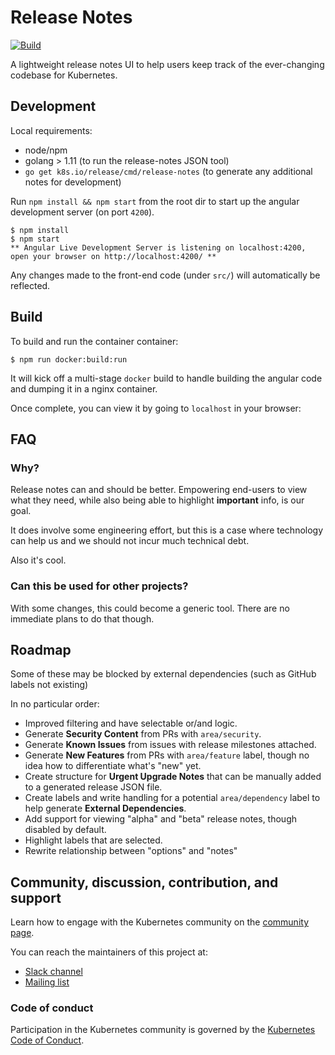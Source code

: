 # Release Notes

[![Build](https://img.shields.io/badge/master-view%20online-brightgreen.svg)](https://relnotes.k8s.io)

A lightweight release notes UI to help users keep track of the ever-changing
codebase for Kubernetes.

## Development

Local requirements:

- node/npm
- golang > 1.11 (to run the release-notes JSON tool)
- `go get k8s.io/release/cmd/release-notes`
  (to generate any additional notes for development)

Run `npm install && npm start` from the root dir to start up the angular
development server (on port `4200`).

```
$ npm install
$ npm start
** Angular Live Development Server is listening on localhost:4200, open your browser on http://localhost:4200/ **
```

Any changes made to the front-end code (under `src/`) will automatically be reflected.

## Build

To build and run the container container:

```
$ npm run docker:build:run
```

It will kick off a multi-stage `docker` build to handle building the angular code and dumping it in a nginx container.

Once complete, you can view it by going to `localhost` in your browser:

## FAQ

### Why?

Release notes can and should be better. Empowering end-users to view what they need, while also being able to highlight **important** info, is our goal.

It does involve some engineering effort, but this is a case where technology can help us and we should not incur much technical debt.

Also it's cool.

### Can this be used for other projects?

With some changes, this could become a generic tool. There are no immediate plans to do that though.

## Roadmap

Some of these may be blocked by external dependencies (such as GitHub labels not existing)

In no particular order:

- Improved filtering and have selectable or/and logic.
- Generate **Security Content** from PRs with `area/security`.
- Generate **Known Issues** from issues with release milestones attached.
- Generate **New Features** from PRs with `area/feature` label, though no idea how to differentiate what's "new" yet.
- Create structure for **Urgent Upgrade Notes** that can be manually added to a generated release JSON file.
- Create labels and write handling for a potential `area/dependency` label to help generate **External Dependencies**.
- Add support for viewing "alpha" and "beta" release notes, though disabled by default.
- Highlight labels that are selected.
- Rewrite relationship between "options" and "notes"

## Community, discussion, contribution, and support

Learn how to engage with the Kubernetes community on the [community page](http://kubernetes.io/community/).

You can reach the maintainers of this project at:

- [Slack channel](https://kubernetes.slack.com/messages/sig-release)
- [Mailing list](https://groups.google.com/forum/#!forum/kubernetes-sig-release)

### Code of conduct

Participation in the Kubernetes community is governed by the [Kubernetes Code of Conduct](code-of-conduct.md).
